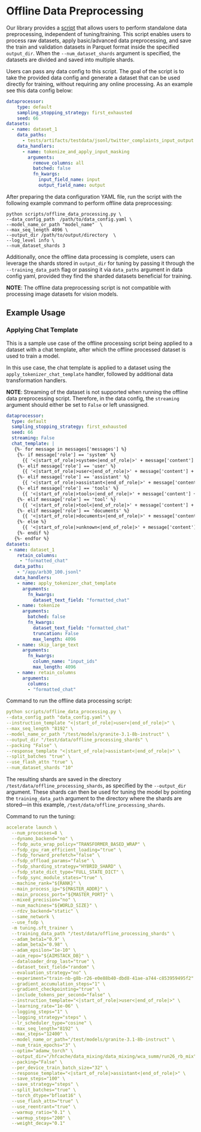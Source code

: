 # Offline Data Preprocessing

Our library provides a [script](../scripts/offline_data_processing.py) that allows users to perform standalone data preprocessing, independent of tuning/training. This script enables users to process raw datasets, apply basic/advanced data preprocessing, and save the train and validation datasets in Parquet format inside the specified `output_dir`. When the `--num_dataset_shards` argument is specified, the datasets are divided and saved into multiple shards.

Users can pass any data config to this script. The goal of the script is to take the provided data config and generate a dataset that can be used directly for training, without requiring any online processing. As an example see this data config below:

```yaml
dataprocessor:
    type: default
    sampling_stopping_strategy: first_exhausted
    seed: 66
datasets:
  - name: dataset_1
    data_paths:
      - tests/artifacts/testdata/jsonl/twitter_complaints_input_output.jsonl
    data_handlers:
      - name: tokenize_and_apply_input_masking
        arguments:
          remove_columns: all
          batched: false
          fn_kwargs:
            input_field_name: input
            output_field_name: output
```

After preparing the data configuration YAML file, run the script with the following example command to perform offline data preprocessing:   

```
python scripts/offline_data_processing.py \
--data_config_path  /path/to/data_config.yaml \
--model_name_or_path "model_name"  \
--max_seq_length 4096 \
--output_dir /path/to/output/directory  \
--log_level info \
--num_dataset_shards 3
```

Additionally, once the offline data processing is complete, users can leverage the shards stored in `output_dir` for tuning by passing it through the `--training_data_path` flag or passing it via `data_paths` argument in data config yaml, provided they find the sharded datasets beneficial for training.

**NOTE**: The offline data preprocessing script is not compatible with processing image datasets for vision models. 

## Example Usage
### Applying Chat Template

This is a sample use case of the offline processing script being applied to a dataset with a chat template, after which the offline processed dataset is used to train a model.

In this use case, the chat template is applied to a dataset using the `apply_tokenizer_chat_template` handler, followed by additional data transformation handlers. 

**NOTE**: Streaming of the dataset is not supported when running the offline data preprocessing script. Therefore, in the data config, the `streaming` argument should either be set to `False` or left unassigned. 

```yaml
dataprocessor:
  type: default
  sampling_stopping_strategy: first_exhausted
  seed: 66
  streaming: False
  chat_template: |
   {%- for message in messages['messages'] %}
    {%- if message['role'] == 'system' %}
      {{ '<|start_of_role|>system<|end_of_role|>' + message['content'] + '<|end_of_text|>\n' }}
    {%- elif message['role'] == 'user' %}
      {{ '<|start_of_role|>user<|end_of_role|>' + message['content'] + '<|end_of_text|>\n' }}
    {%- elif message['role'] == 'assistant' %}
      {{ '<|start_of_role|>assistant<|end_of_role|>' + message['content'] + '<|end_of_text|>\n' }}
    {%- elif message['role'] == 'tools' %}
      {{ '<|start_of_role|>tools<|end_of_role|>' + message['content'] + '<|end_of_text|>\n' }}
    {%- elif message['role'] == 'tool' %}
      {{ '<|start_of_role|>tool<|end_of_role|>' + message['content'] + '<|end_of_text|>\n' }}
    {%- elif message['role'] == 'documents' %}
      {{ '<|start_of_role|>documents<|end_of_role|>' + message['content'] + '<|end_of_text|>\n' }}
    {%- else %}
      {{ '<|start_of_role|>unknown<|end_of_role|>' + message['content'] + '<|end_of_text|>\n' }} 
    {%- endif %}
   {%- endfor %}
datasets:
 - name: dataset_1
    retain_columns:
     - "formatted_chat"
   data_paths:
    - "/app/arb30_100.jsonl"
   data_handlers:
    - name: apply_tokenizer_chat_template
      arguments:
        fn_kwargs:
          dataset_text_field: "formatted_chat"
    - name: tokenize
      arguments:
        batched: false
        fn_kwargs:
          dataset_text_field: "formatted_chat"
          truncation: False
          max_length: 4096
    - name: skip_large_text
      arguments:
        fn_kwargs:
          column_name: "input_ids"
          max_length: 4096
    - name: retain_columns
      arguments:
        columns:
        - "formatted_chat"
```

Command to run the offline data processing script:

```yaml
python scripts/offline_data_processing.py \
--data_config_path "data_config.yaml" \
--instruction_template "<|start_of_role|>user<|end_of_role|>" \
--max_seq_length "8192" \
--model_name_or_path "/test/models/granite-3.1-8b-instruct" \
--output_dir "/test/data/offline_processing_shards" \
--packing "False" \
--response_template "<|start_of_role|>assistant<|end_of_role|>" \
--split_batches "true" \
--use_flash_attn "true" \
--num_dataset_shards "10"
```

The resulting shards are saved in the directory `/test/data/offline_processing_shards`, as specified by the `--output_dir` argument. These shards can then be used for tuning the model by pointing the `training_data_path` argument to the directory where the shards are stored—in this example, 
`/test/data/offline_processing_shards`.

Command to run the tuning:

```yaml
accelerate launch \
  --num_processes=8 \
  --dynamo_backend="no" \
  --fsdp_auto_wrap_policy="TRANSFORMER_BASED_WRAP" \
  --fsdp_cpu_ram_efficient_loading="true" \
  --fsdp_forward_prefetch="false" \
  --fsdp_offload_params="false" \
  --fsdp_sharding_strategy="HYBRID_SHARD" \
  --fsdp_state_dict_type="FULL_STATE_DICT" \
  --fsdp_sync_module_states="true" \
  --machine_rank="${RANK}" \
  --main_process_ip="${MASTER_ADDR}" \
  --main_process_port="${MASTER_PORT}" \
  --mixed_precision="no" \
  --num_machines="${WORLD_SIZE}" \
  --rdzv_backend="static" \
  --same_network \
  --use_fsdp \
  -m tuning.sft_trainer \
  --training_data_path "/test/data/offline_processing_shards" \
  --adam_beta1="0.9" \
  --adam_beta2="0.98" \
  --adam_epsilon="1e-10" \
  --aim_repo="${AIMSTACK_DB}" \
  --dataloader_drop_last="true" \
  --dataset_text_field="random" \
  --evaluation_strategy="no" \
  --experiment="train-nb-g8b-r26-e0e88b40-dbd8-41ae-a744-c853959495f2" \
  --gradient_accumulation_steps="1" \
  --gradient_checkpointing="true" \
  --include_tokens_per_second="false" \
  --instruction_template="<|start_of_role|>user<|end_of_role|>" \
  --learning_rate="1e-06" \
  --logging_steps="1" \
  --logging_strategy="steps" \
  --lr_scheduler_type="cosine" \
  --max_seq_length="8192" \
  --max_steps="12400" \
  --model_name_or_path="/test/models/granite-3.1-8b-instruct" \
  --num_train_epochs="3" \
  --optim="adamw_torch" \
  --output_dir="/hfcache/data_mixing/data_mixing/wca_summ/run26_rb_mix" \
  --packing="False" \
  --per_device_train_batch_size="32" \
  --response_template="<|start_of_role|>assistant<|end_of_role|>" \
  --save_steps="100" \
  --save_strategy="steps" \
  --split_batches="true" \
  --torch_dtype="bfloat16" \
  --use_flash_attn="true" \
  --use_reentrant="true" \
  --warmup_ratio="0.1" \
  --warmup_steps="200" \
  --weight_decay="0.1"
```